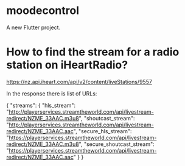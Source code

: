 # moodecontrol

A new Flutter project.

# How to find the stream for a radio station on iHeartRadio? 


https://nz.api.iheart.com/api/v2/content/liveStations/9557

In the response there is list of URLs:

{
"streams": {
"hls_stream": "http://playerservices.streamtheworld.com/api/livestream-redirect/NZME_33AAC.m3u8",
"shoutcast_stream": "http://playerservices.streamtheworld.com/api/livestream-redirect/NZME_33AAC.aac",
"secure_hls_stream": "https://playerservices.streamtheworld.com/api/livestream-redirect/NZME_33AAC.m3u8",
"secure_shoutcast_stream": "https://playerservices.streamtheworld.com/api/livestream-redirect/NZME_33AAC.aac"
}
}